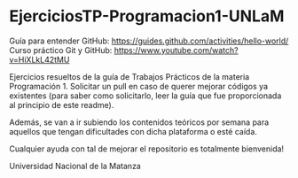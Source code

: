 # EjerciciosTP-Programacion1-UNLaM

Guía para entender GitHub: https://guides.github.com/activities/hello-world/
Curso práctico Git y GitHub: https://www.youtube.com/watch?v=HiXLkL42tMU

Ejercicios resueltos de la guía de Trabajos Prácticos de la materia Programación 1.
Solicitar un pull en caso de querer mejorar códigos ya existentes (para saber como solicitarlo, leer la guía que fue proporcionada al principio de este readme).

Además, se van a ir subiendo los contenidos teóricos por semana para aquellos que tengan dificultades con dicha plataforma o esté caída.

Cualquier ayuda con tal de mejorar el repositorio es totalmente bienvenida!

Universidad Nacional de la Matanza
